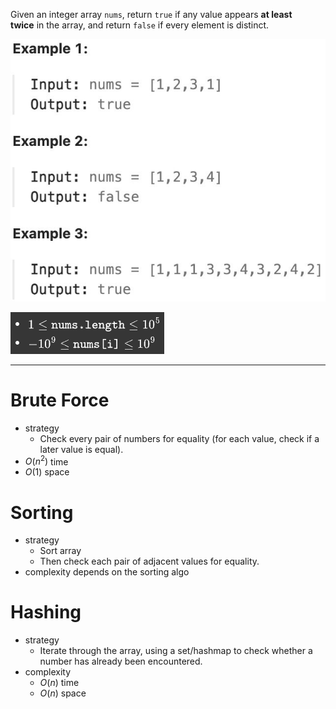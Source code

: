 Given an integer array `nums`, return `true` if any value appears **at least twice** in the array, and return `false` if every element is distinct.

![](../../!assets/attachments/Pasted%20image%2020240224104028.png)

![](../../!assets/attachments/Pasted%20image%2020240224104049.png)


---


# Brute Force
- strategy
	- Check every pair of numbers for equality (for each value, check if a later value is equal).
- $O(n^2)$ time
- $O(1)$ space

# Sorting
- strategy
	- Sort array
	- Then check each pair of adjacent values for equality.
- complexity depends on the sorting algo

# Hashing
- strategy
	- Iterate through the array, using a set/hashmap to check whether a number has already been encountered.
- complexity
	- $O(n)$ time
	- $O(n)$ space